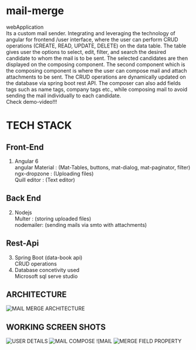 # mail-merge
webApplication <br>
Its a custom mail sender. Integrating and leveraging the technology of angular for frontend /user interface, where the user can perform CRUD operations (CREATE, READ, UPDATE, DELETE) on the data table. The table gives user the options to select, edit, filter, and search the desired candidate to whom the mail is to be sent. The selected candidates are then displayed on the composing component. The second component which is the composing component is where the user can compose mail and attach attachments to be sent. The CRUD operations are dynamically updated on the database via spring boot rest API. The composer can also add fields tags such as name tags, company tags etc., while composing mail to avoid sending the mail individually to each candidate.<BR>
Check demo-video!!!
# TECH STACK <br>
##   Front-End<br>
1. Angular 6<br>
   angular Material : (Mat-Tables, buttons, mat-dialog, mat-paginator, filter)<br>
   ngx-dropzone : (Uploading files)<br>
   Quill editor : (Text editor)<br>
##   Back End<br>
2. Nodejs<br>
   Multer : (storing uploaded files)<br>
   nodemailer: (sending mails via smto with attachments)<br>
##   Rest-Api<br>
3. Spring Boot (data-book api)<br>
   CRUD operations<br>
4. Database concetivity used<br>
   Microsoft sql serve studio<br>
## ARCHITECTURE
![MAIL MERGE ARCHITECTURE](https://user-images.githubusercontent.com/56751154/147874342-fd153041-649a-4973-945b-a26c80e4f777.png)
## WORKING SCREEN SHOTS
![USER DETAILS](https://user-images.githubusercontent.com/56751154/147874505-a2eebcf9-8b0a-45cd-96a6-8f82f254ff60.png)
![MAIL COMPOSE](https://user-images.githubusercontent.com/56751154/147874535-4437cbe5-73e6-4a98-832e-c17557865fb8.png)
![MAIL ![MERGE FIELD PROPERTY](https://user-images.githubusercontent.com/56751154/147874509-327e5caa-d48d-47d0-85a6-1a95fc26e5a8.png)

